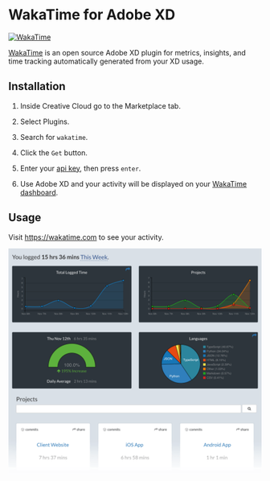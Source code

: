 # WakaTime for Adobe XD

[![WakaTime](https://wakatime.com/badge/github/wakatime/adobe-xd-wakatime.png?branch=master)](https://wakatime.com/badge/github/wakatime/adobe-xd-wakatime)

[WakaTime][wakatime] is an open source Adobe XD plugin for metrics, insights, and time tracking automatically generated from your XD usage.


## Installation

1. Inside Creative Cloud go to the Marketplace tab.

2. Select Plugins.

3. Search for `wakatime`.

4. Click the `Get` button.

5. Enter your [api key][api key], then press `enter`.

6. Use Adobe XD and your activity will be displayed on your [WakaTime dashboard](https://wakatime.com).


## Usage

Visit https://wakatime.com to see your activity.

![Project Overview](./images/Screen-Shot-2016-03-21.png)


[wakatime]: https://wakatime.com/adobe-xd
[api key]: https://wakatime.com/api-key
